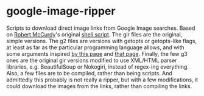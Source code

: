 # google-image-ripper
Scripts to download direct image links from Google Image searches.  Based on [Robert McCurdy](https://www.rmccurdy.com/)'s original [shell script](https://www.rmccurdy.com/gal/femalecelebs/gal).  The gir files are the original, simple versions.  The g2 files are versions with getopts or getopts-like flags, at least as far as the particular programming language allows, and with some arguments inspired [by this page](https://stenevang.wordpress.com/2013/02/22/google-advanced-power-search-url-request-parameters/) and [that page](https://serpapi.com/search-api).  Finally, the few g3 ones are the original gir versions modified to use XML/HTML parser libraries, e.g. BeautifulSoup or Nokogiri, instead of regex-ing everything.  Also, a few files are to be compiled, rather than being scripts.  And admittedly this probably is not really a ripper, but with a few modifications, it could download the images from the links, rather than compiling the links.
